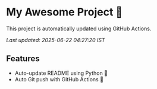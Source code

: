 # My Awesome Project 🚀

This project is automatically updated using GitHub Actions.

_Last updated: 2025-06-22 04:27:20 IST_

## Features
- Auto-update README using Python 🐍
- Auto Git push with GitHub Actions 🤖
